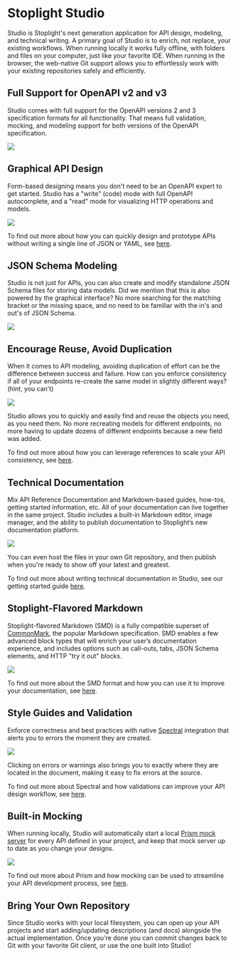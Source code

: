 # Stoplight Studio

Studio is Stoplight's next generation application for API design, modeling, and technical writing. A primary goal of Studio is to enrich, not replace, your existing workflows. When running locally it works fully offline, with folders and files on your computer, just like your favorite IDE. When running in the browser, the web-native Git support allows you to effortlessly work with your existing repositories safely and efficiently.

## Full Support for OpenAPI v2 and v3

Studio comes with full support for the OpenAPI versions 2 and 3 specification formats for all functionality. That means full validation, mocking, and modeling support for both versions of the OpenAPI specification.

![](assets/images/openapi_swagger_equal_heart.png)

## Graphical API Design

Form-based designing means you don't need to be an OpenAPI expert to get started. Studio has a "write" (code) mode with full OpenAPI autocomplete, and a "read" mode for visualizing HTTP operations and models.

![](assets/images/form-editor.png)

To find out more about how you can quickly design and prototype APIs without writing a single line of JSON or YAML, see [here](./Design-and-Modeling/01-getting-started.md).

## JSON Schema Modeling

Studio is not just for APIs, you can also create and modify standalone JSON Schema files for storing data models. Did we mention that this is also powered by the graphical interface? No more searching for the matching bracket or the missing space, and no need to be familiar with the in's and out's of JSON Schema.

![](assets/images/jse-sample.png)

## Encourage Reuse, Avoid Duplication

When it comes to API modeling, avoiding duplication of effort can be the difference between success and failure. How can you enforce consistency if all of your endpoints re-create the same model in slightly different ways? (hint, you can't)

![](assets/images/jse-sample2.png)

Studio allows you to quickly and easily find and reuse the objects you need, as you need them. No more recreating models for different endpoints, no more having to update dozens of different endpoints because a new field was added.

To find out more about how you can leverage references to scale your API consistency, see [here](Design-and-Modeling/using-references.md).

## Technical Documentation

Mix API Reference Documentation and Markdown-based guides, how-tos, getting started information, etc. All of your documentation can live together in the same project. Studio includes a built-in Markdown editor, image manager, and the ability to publish documentation to Stoplight’s new documentation platform.

![](assets/images/technical-documentation.png)

You can even host the files in your own Git repository, and then publish when you're ready to show off your latest and greatest. 

To find out more about writing technical documentation in Studio, see our getting started guide [here](Documentation/01-getting-started.md).

## Stoplight-Flavored Markdown

Stoplight-flavored Markdown (SMD) is a fully compatible superset of [CommonMark](https://commonmark.org/), the popular Markdown specification. SMD enables a few advanced block types that will enrich your user’s documentation experience, and includes options such as call-outs, tabs, JSON Schema elements, and HTTP "try it out" blocks.

![](assets/images/markdown1.png)

To find out more about the SMD format and how you can use it to improve your documentation, see [here](Documentation/stoplight-flavored-markdown.md).

## Style Guides and Validation

Enforce correctness and best practices with native [Spectral](https://stoplight.io/spectral/) integration that alerts you to errors the moment they are created.

![](assets/images/spectral1.png)

Clicking on errors or warnings also brings you to exactly where they are located in the document, making it easy to fix errors at the source. 

To find out more about Spectral and how validations can improve your API design workflow, see [here](Design-and-Modeling/validation-style-guide.md).

## Built-in Mocking

When running locally, Studio will automatically start a local [Prism mock server](https://stoplight.io/prism/) for every API defined in your project, and keep that mock server up to date as you change your designs.

![](assets/images/studio-mocking.png)

To find out more about Prism and how mocking can be used to streamline your API development process, see [here](Design-and-Modeling/mocking.md).

## Bring Your Own Repository

Since Studio works with your local filesystem, you can open up your API projects and start adding/updating descriptions (and docs) alongside the actual implementation. Once you're done you can commit changes back to Git with your favorite Git client, or use the one built into Studio!
